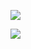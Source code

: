 ![](https://www.nta.go.jp/tmp/006eaea2-5750-496b-a2aa-3794233a7908/images/c4c218a5da3d5b2b2c00935e5850d06af365fe3d8ee26e6560745ff26d195494.jpg)

![](https://www.nta.go.jp/tmp/006eaea2-5750-496b-a2aa-3794233a7908/images/325b7f8077f9d0f0aef988d43125f3ca393c7abfa66636100120a2130272f277.jpg)